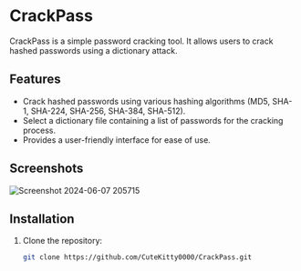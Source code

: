 # CrackPass

CrackPass is a simple password cracking tool. It allows users to crack hashed passwords using a dictionary attack.

## Features

- Crack hashed passwords using various hashing algorithms (MD5, SHA-1, SHA-224, SHA-256, SHA-384, SHA-512).
- Select a dictionary file containing a list of passwords for the cracking process.
- Provides a user-friendly interface for ease of use.

## Screenshots

![Screenshot 2024-06-07 205715](https://github.com/CuteKitty0000/CrackPass/assets/144705877/3247d478-ea4c-4915-bf36-8fe4fd38a496)


## Installation

1. Clone the repository:

   ```bash
   git clone https://github.com/CuteKitty0000/CrackPass.git
